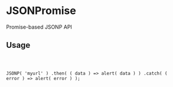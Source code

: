 # JSONPromise
Promise-based JSONP API

<h2>Usage</h2>

<code>

JSONP( 'myurl' )
  .then( ( data ) => alert( data ) )
  .catch( ( error ) => alert( error ) );

</code>

